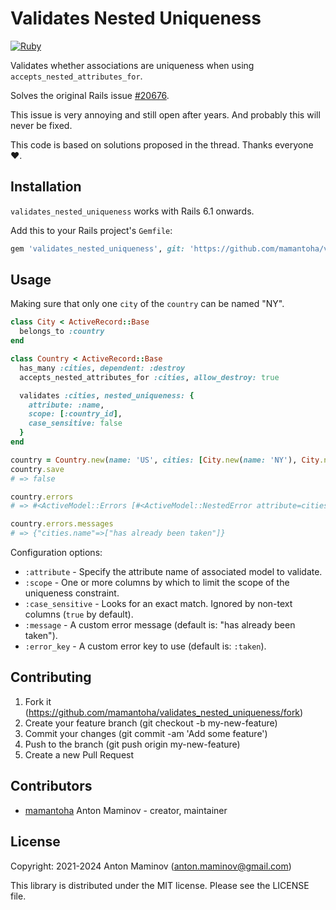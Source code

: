 # Validates Nested Uniqueness

[![Ruby](https://github.com/mamantoha/validates_nested_uniqueness/actions/workflows/ruby.yml/badge.svg)](https://github.com/mamantoha/validates_nested_uniqueness/actions/workflows/ruby.yml)

Validates whether associations are uniqueness when using `accepts_nested_attributes_for`.

Solves the original Rails issue [#20676](https://github.com/rails/rails/issues/20676).

This issue is very annoying and still open after years. And probably this will never be fixed.

This code is based on solutions proposed in the thread. Thanks everyone ❤️.

## Installation

`validates_nested_uniqueness` works with Rails 6.1 onwards.

Add this to your Rails project's `Gemfile`:

```ruby
gem 'validates_nested_uniqueness', git: 'https://github.com/mamantoha/validates_nested_uniqueness'
```

## Usage

Making sure that only one `city` of the `country` can be named "NY".

```ruby
class City < ActiveRecord::Base
  belongs_to :country
end

class Country < ActiveRecord::Base
  has_many :cities, dependent: :destroy
  accepts_nested_attributes_for :cities, allow_destroy: true

  validates :cities, nested_uniqueness: {
    attribute: :name,
    scope: [:country_id],
    case_sensitive: false
  }
end

country = Country.new(name: 'US', cities: [City.new(name: 'NY'), City.new(name: 'NY')])
country.save
# => false

country.errors
# => #<ActiveModel::Errors [#<ActiveModel::NestedError attribute=cities.name, type=taken, options={:value=>"NY", :message=>nil}>]>

country.errors.messages
# => {"cities.name"=>["has already been taken"]}
```

Configuration options:

- `:attribute` - Specify the attribute name of associated model to validate.
- `:scope` - One or more columns by which to limit the scope of the uniqueness constraint.
- `:case_sensitive` - Looks for an exact match. Ignored by non-text columns (`true` by default).
- `:message` - A custom error message (default is: "has already been taken").
- `:error_key` - A custom error key to use (default is: `:taken`).

## Contributing

1. Fork it (<https://github.com/mamantoha/validates_nested_uniqueness/fork>)
2. Create your feature branch (git checkout -b my-new-feature)
3. Commit your changes (git commit -am 'Add some feature')
4. Push to the branch (git push origin my-new-feature)
5. Create a new Pull Request

## Contributors

- [mamantoha](https://github.com/mamantoha) Anton Maminov - creator, maintainer

## License

Copyright: 2021-2024 Anton Maminov (anton.maminov@gmail.com)

This library is distributed under the MIT license. Please see the LICENSE file.
